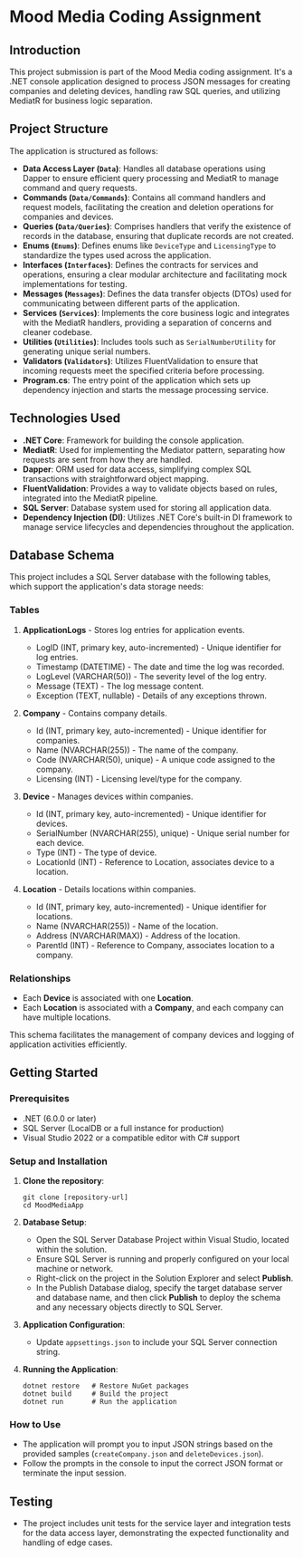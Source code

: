 
# Mood Media Coding Assignment

## Introduction
This project submission is part of the Mood Media coding assignment. It's a .NET console application designed to process JSON messages for creating companies and deleting devices, handling raw SQL queries, and utilizing MediatR for business logic separation.

## Project Structure
The application is structured as follows:
- **Data Access Layer (`Data`)**: Handles all database operations using Dapper to ensure efficient query processing and MediatR to manage command and query requests.
- **Commands (`Data/Commands`)**: Contains all command handlers and request models, facilitating the creation and deletion operations for companies and devices.
- **Queries (`Data/Queries`)**: Comprises handlers that verify the existence of records in the database, ensuring that duplicate records are not created.
- **Enums (`Enums`)**: Defines enums like `DeviceType` and `LicensingType` to standardize the types used across the application.
- **Interfaces (`Interfaces`)**: Defines the contracts for services and operations, ensuring a clear modular architecture and facilitating mock implementations for testing.
- **Messages (`Messages`)**: Defines the data transfer objects (DTOs) used for communicating between different parts of the application.
- **Services (`Services`)**: Implements the core business logic and integrates with the MediatR handlers, providing a separation of concerns and cleaner codebase.
- **Utilities (`Utilities`)**: Includes tools such as `SerialNumberUtility` for generating unique serial numbers.
- **Validators (`Validators`)**: Utilizes FluentValidation to ensure that incoming requests meet the specified criteria before processing.
- **Program.cs**: The entry point of the application which sets up dependency injection and starts the message processing service.

## Technologies Used
- **.NET Core**: Framework for building the console application.
- **MediatR**: Used for implementing the Mediator pattern, separating how requests are sent from how they are handled.
- **Dapper**: ORM used for data access, simplifying complex SQL transactions with straightforward object mapping.
- **FluentValidation**: Provides a way to validate objects based on rules, integrated into the MediatR pipeline.
- **SQL Server**: Database system used for storing all application data.
- **Dependency Injection (DI)**: Utilizes .NET Core's built-in DI framework to manage service lifecycles and dependencies throughout the application.

## Database Schema

This project includes a SQL Server database with the following tables, which support the application's data storage needs:

### Tables

1. **ApplicationLogs** - Stores log entries for application events.
   - LogID (INT, primary key, auto-incremented) - Unique identifier for log entries.
   - Timestamp (DATETIME) - The date and time the log was recorded.
   - LogLevel (VARCHAR(50)) - The severity level of the log entry.
   - Message (TEXT) - The log message content.
   - Exception (TEXT, nullable) - Details of any exceptions thrown.

2. **Company** - Contains company details.
   - Id (INT, primary key, auto-incremented) - Unique identifier for companies.
   - Name (NVARCHAR(255)) - The name of the company.
   - Code (NVARCHAR(50), unique) - A unique code assigned to the company.
   - Licensing (INT) - Licensing level/type for the company.

3. **Device** - Manages devices within companies.
   - Id (INT, primary key, auto-incremented) - Unique identifier for devices.
   - SerialNumber (NVARCHAR(255), unique) - Unique serial number for each device.
   - Type (INT) - The type of device.
   - LocationId (INT) - Reference to Location, associates device to a location.

4. **Location** - Details locations within companies.
   - Id (INT, primary key, auto-incremented) - Unique identifier for locations.
   - Name (NVARCHAR(255)) - Name of the location.
   - Address (NVARCHAR(MAX)) - Address of the location.
   - ParentId (INT) - Reference to Company, associates location to a company.

### Relationships

- Each **Device** is associated with one **Location**.
- Each **Location** is associated with a **Company**, and each company can have multiple locations.

This schema facilitates the management of company devices and logging of application activities efficiently.

## Getting Started

### Prerequisites
- .NET (6.0.0 or later)
- SQL Server (LocalDB or a full instance for production)
- Visual Studio 2022 or a compatible editor with C# support

### Setup and Installation
1. **Clone the repository**:
   ```
   git clone [repository-url]
   cd MoodMediaApp
   ```
2. **Database Setup**:
   -  Open the SQL Server Database Project within Visual Studio, located within the solution.
   -  Ensure SQL Server is running and properly configured on your local machine or network.
   - Right-click on the project in the Solution Explorer and select **Publish**.
   -  In the Publish Database dialog, specify the target database server and database name, and then click **Publish** to deploy the schema and any necessary objects directly to SQL Server.


3. **Application Configuration**:
   - Update `appsettings.json` to include your SQL Server connection string.

4. **Running the Application**:
   ```
   dotnet restore   # Restore NuGet packages
   dotnet build     # Build the project
   dotnet run       # Run the application
   ```

### How to Use
- The application will prompt you to input JSON strings based on the provided samples (`createCompany.json` and `deleteDevices.json`).
- Follow the prompts in the console to input the correct JSON format or terminate the input session.

## Testing
- The project includes unit tests for the service layer and integration tests for the data access layer, demonstrating the expected functionality and handling of edge cases.
